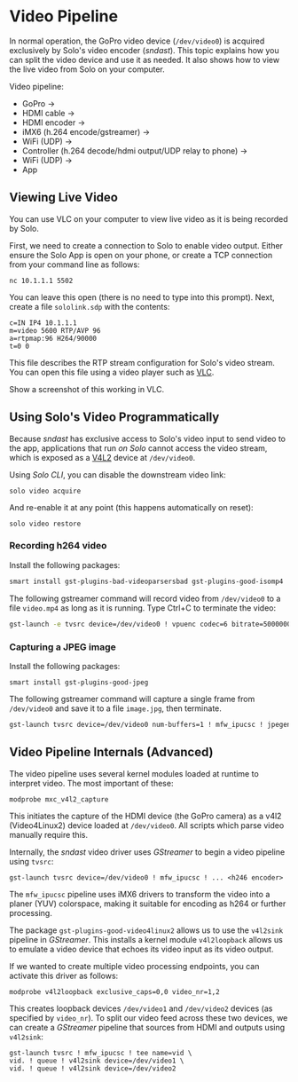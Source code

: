 # Video Pipeline

In normal operation, the GoPro video device (`/dev/video0`) is acquired exclusively by Solo's video encoder (*sndast*). This topic explains how you can split the video device and use it as needed. It also shows how to view the live video from Solo on your computer.

Video pipeline:

* GoPro ->
* HDMI cable ->
* HDMI encoder ->
* iMX6 (h.264 encode/gstreamer) ->
* WiFi (UDP) ->
* Controller (h.264 decode/hdmi output/UDP relay to phone) ->
* WiFi (UDP) ->
* App


## Viewing Live Video

You can use VLC on your computer to view live video as it is being recorded by Solo.

First, we need to create a connection to Solo to enable video output. Either ensure the Solo App is open on your phone, or create a TCP connection from your command line as follows:

<div class="host-code"></div>

```
nc 10.1.1.1 5502
```

You can leave this open (there is no need to type into this prompt). Next, create a file `sololink.sdp` with the contents:

```
c=IN IP4 10.1.1.1
m=video 5600 RTP/AVP 96 
a=rtpmap:96 H264/90000
t=0 0
```

This file describes the RTP stream configuration for Solo's video stream. You can open this file using a video player such as [VLC](http://www.videolan.org/vlc/index.html). 

<aside class="todo">
Show a screenshot of this working in VLC.
</aside>


## Using Solo's Video Programmatically

Because *sndast* has exclusive access to Solo's video input to send video to the app, applications that run *on Solo* cannot access the video stream, which is exposed as a [V4L2](https://en.wikipedia.org/wiki/Video4Linux) device at `/dev/video0`.

Using *Solo CLI*, you can disable the downstream video link:

<div class="host-code"></div>

```
solo video acquire
```

And re-enable it at any point (this happens automatically on reset):

<div class="host-code"></div>

```
solo video restore
```

### Recording h264 video

Install the following packages:

```sh
smart install gst-plugins-bad-videoparsersbad gst-plugins-good-isomp4
```

The following gstreamer command will record video from `/dev/video0` to a file `video.mp4` as long as it is running. Type Ctrl+C to terminate the video:

```sh
gst-launch -e tvsrc device=/dev/video0 ! vpuenc codec=6 bitrate=5000000 ! h264parse ! mp4mux ! filesink location=video.mp4
```

### Capturing a JPEG image

Install the following packages:

```
smart install gst-plugins-good-jpeg
```

The following gstreamer command will capture a single frame from `/dev/video0` and save it to a file `image.jpg`, then terminate.

```sh
gst-launch tvsrc device=/dev/video0 num-buffers=1 ! mfw_ipucsc ! jpegenc ! filesink location=image.jpg
```

<!--
## Configuring Solo's Video Output

Because *sndast* has exclusive access to Solo's video input, we need to reconfigure it by splitting the video device via an intermediary. As a result of this configuration, *sndast* will have exclusive access to `/dev/video1`, and the video will be available for scripts to connect to on `/dev/video2`.

[After having installed the `solo-utils` tool](starting-utils.html), connect Solo to the internet using `solo-utils tunnel-start`. Then, install these packages:

```sh
smart update
smart install gst-plugins-good-video4linux2 v4l2loopback v4l-utils
```

Next, we can start our custom video pipeline. You will need to run this each time your Solo is reset and you want scripts to be able to access video:

```sh
solo-utils video-start
```

Solo's default video output through *sndast* should continue as normal. If you want to revert this video access, run:

```sh
solo-utils video-stop
```

Video is now available on `/dev/video2` for script use. For an example of this in action, see [Using OpenCV](example-opencv.html). For a more complex example of modifying the video pipeline, see [how to write a dynamic video overlay](video-overlay.html).
-->

## Video Pipeline Internals (Advanced)

The video pipeline uses several kernel modules loaded at runtime to interpret video. The most important of these:

```
modprobe mxc_v4l2_capture
```

This initiates the capture of the HDMI device (the GoPro camera) as a v4l2 (Video4Linux2) device loaded at `/dev/video0`. All scripts which parse video manually require this.

Internally, the *sndast* video driver uses *GStreamer* to begin a video pipeline using `tvsrc`:

```
gst-launch tvsrc device=/dev/video0 ! mfw_ipucsc ! ... <h246 encoder>
```

The `mfw_ipucsc` pipeline uses iMX6 drivers to transform the video into a planer (YUV) colorspace, making it suitable for encoding as h264 or further processing.

The package `gst-plugins-good-video4linux2` allows us to use the `v4l2sink` pipeline in *GStreamer*.  This installs a kernel module `v4l2loopback` allows us to emulate a video device that echoes its video input as its video output.

If we wanted to create multiple video processing endpoints, you can activate this driver as follows:

```
modprobe v4l2loopback exclusive_caps=0,0 video_nr=1,2
```

This creates loopback devices `/dev/video1` and `/dev/video2` devices (as specified by `video_nr`). To split our video feed across these two devices, we can create a *GStreamer* pipeline that sources from HDMI and outputs using `v4l2sink`:

```
gst-launch tvsrc ! mfw_ipucsc ! tee name=vid \
vid. ! queue ! v4l2sink device=/dev/video1 \
vid. ! queue ! v4l2sink device=/dev/video2
```

<!--
The *solo-utils* command to start the custom video pipeline starts a service that splits `/dev/video0` into two outputs, `/dev/video1` and `/dev/video2`. *sndast* will continue to pipe video from `/dev/video1` as normal, but `/dev/video2` is now available for scripts to take as input, e.g. OpenCV, saving video to disk, taking still shots, etc.

## Further Reading

* [How to write a dynamic video overlay](example-vidoverlay.html)
* [Custom video output](example-vidoutput.html)
-->
